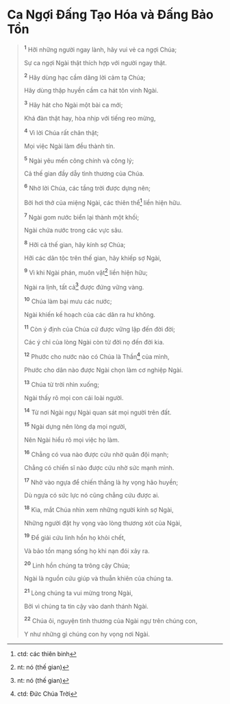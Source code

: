 # Ca Ngợi Ðấng Tạo Hóa và Ðấng Bảo Tồn

> <sup><b>1</b></sup> Hỡi những người ngay lành, hãy vui vẻ ca ngợi Chúa;
> 
> Sự ca ngợi Ngài thật thích hợp với người ngay thật.
> 
> <sup><b>2</b></sup> Hãy dùng hạc cầm dâng lời cảm tạ Chúa;
> 
> Hãy dùng thập huyền cầm ca hát tôn vinh Ngài.
> 
> <sup><b>3</b></sup> Hãy hát cho Ngài một bài ca mới;
> 
> Khá đàn thật hay, hòa nhịp với tiếng reo mừng,
>
> <sup><b>4</b></sup> Vì lời Chúa rất chân thật;
> 
> Mọi việc Ngài làm đều thành tín.
> 
> <sup><b>5</b></sup> Ngài yêu mến công chính và công lý;
> 
> Cả thế gian đầy dẫy tình thương của Chúa.
>
> <sup><b>6</b></sup> Nhờ lời Chúa, các tầng trời được dựng nên;
> 
> Bởi hơi thở của miệng Ngài, các thiên thể[^1-9940835a-80f7-43cd-92dc-8f434fb66e94] liền hiện hữu.
> 
> <sup><b>7</b></sup> Ngài gom nước biển lại thành một khối;
> 
> Ngài chứa nước trong các vực sâu.
>
> <sup><b>8</b></sup> Hỡi cả thế gian, hãy kính sợ Chúa;
> 
> Hỡi các dân tộc trên thế gian, hãy khiếp sợ Ngài,
> 
> <sup><b>9</b></sup> Vì khi Ngài phán, muôn vật[^2-9940835a-80f7-43cd-92dc-8f434fb66e94] liền hiện hữu;
> 
> Ngài ra lịnh, tất cả[^3-9940835a-80f7-43cd-92dc-8f434fb66e94] được đứng vững vàng.
>
> <sup><b>10</b></sup> Chúa làm bại mưu các nước;
> 
> Ngài khiến kế hoạch của các dân ra hư không.
> 
> <sup><b>11</b></sup> Còn ý định của Chúa cứ được vững lập đến đời đời;
> 
> Các ý chỉ của lòng Ngài còn từ đời nọ đến đời kia.
> 
> <sup><b>12</b></sup> Phước cho nước nào có Chúa là Thần[^4-9940835a-80f7-43cd-92dc-8f434fb66e94] của mình,
> 
> Phước cho dân nào được Ngài chọn làm cơ nghiệp Ngài.
>
> <sup><b>13</b></sup> Chúa từ trời nhìn xuống;
> 
> Ngài thấy rõ mọi con cái loài người.
> 
> <sup><b>14</b></sup> Từ nơi Ngài ngự Ngài quan sát mọi người trên đất.
> 
> <sup><b>15</b></sup> Ngài dựng nên lòng dạ mọi người,
> 
> Nên Ngài hiểu rõ mọi việc họ làm.
>
> <sup><b>16</b></sup> Chẳng có vua nào được cứu nhờ quân đội mạnh;
> 
> Chẳng có chiến sĩ nào được cứu nhờ sức mạnh mình.
> 
> <sup><b>17</b></sup> Nhờ vào ngựa để chiến thắng là hy vọng hão huyền;
> 
> Dù ngựa có sức lực nó cũng chẳng cứu được ai.
>
> <sup><b>18</b></sup> Kìa, mắt Chúa nhìn xem những người kính sợ Ngài,
> 
> Những người đặt hy vọng vào lòng thương xót của Ngài,
> 
> <sup><b>19</b></sup> Ðể giải cứu linh hồn họ khỏi chết,
> 
> Và bảo tồn mạng sống họ khi nạn đói xảy ra.
>
> <sup><b>20</b></sup> Linh hồn chúng ta trông cậy Chúa;
> 
> Ngài là nguồn cứu giúp và thuẫn khiên của chúng ta.
> 
> <sup><b>21</b></sup> Lòng chúng ta vui mừng trong Ngài,
> 
> Bởi vì chúng ta tin cậy vào danh thánh Ngài.
> 
> <sup><b>22</b></sup> Chúa ôi, nguyện tình thương của Ngài ngự trên chúng con,
> 
> Y như những gì chúng con hy vọng nơi Ngài.

[^1-9940835a-80f7-43cd-92dc-8f434fb66e94]: ctd: các thiên binh
[^2-9940835a-80f7-43cd-92dc-8f434fb66e94]: nt: nó (thế gian)
[^3-9940835a-80f7-43cd-92dc-8f434fb66e94]: nt: nó (thế gian)
[^4-9940835a-80f7-43cd-92dc-8f434fb66e94]: ctd: Ðức Chúa Trời